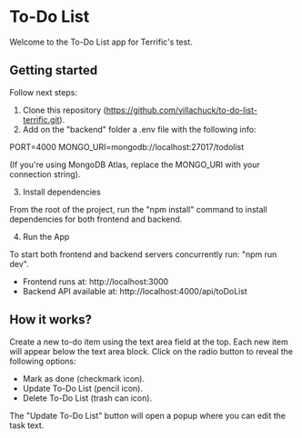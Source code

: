 # To-Do List

Welcome to the To-Do List app for Terrific's test.

## Getting started

Follow next steps:

1. Clone this repository (https://github.com/villachuck/to-do-list-terrific.git).
2. Add on the "backend" folder a .env file with the following info:

PORT=4000
MONGO_URI=mongodb://localhost:27017/todolist

(If you're using MongoDB Atlas, replace the MONGO_URI with your connection string).

3. Install dependencies

From the root of the project, run the "npm install" command to install dependencies for both frontend and backend.

4. Run the App

To start both frontend and backend servers concurrently run: "npm run dev".

* Frontend runs at: http://localhost:3000
* Backend API available at: http://localhost:4000/api/toDoList

## How it works?

Create a new to-do item using the text area field at the top.
Each new item will appear below the text area block.
Click on the radio button to reveal the following options:

* Mark as done (checkmark icon).
* Update To-Do List (pencil icon).
* Delete To-Do List (trash can icon).

The "Update To-Do List" button will open a popup where you can edit the task text.
